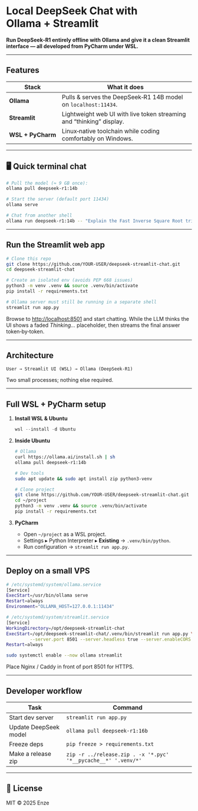 # Local DeepSeek Chat with Ollama + Streamlit

**Run DeepSeek‑R1 entirely offline with Ollama and give it a clean Streamlit interface — all developed from PyCharm under WSL.**

---

## Features

| Stack             | What it does                                                         |
| ----------------- | -------------------------------------------------------------------- |
| **Ollama**        | Pulls & serves the DeepSeek‑R1 14B model on `localhost:11434`.       |
| **Streamlit**     | Lightweight web UI with live token streaming and “thinking” display. |
| **WSL + PyCharm** | Linux‐native toolchain while coding comfortably on Windows.          |

---

## 🖥 Quick terminal chat

```bash
# Pull the model (≈ 9 GB once):
ollama pull deepseek-r1:14b

# Start the server (default port 11434)
ollama serve

# Chat from another shell
ollama run deepseek-r1:14b -- "Explain the Fast Inverse Square Root trick"
```

---

## Run the Streamlit web app

```bash
# Clone this repo
git clone https://github.com/YOUR‑USER/deepseek-streamlit-chat.git
cd deepseek-streamlit-chat

# Create an isolated env (avoids PEP 668 issues)
python3 -m venv .venv && source .venv/bin/activate
pip install -r requirements.txt

# Ollama server must still be running in a separate shell
streamlit run app.py
```

Browse to [http://localhost:8501](http://localhost:8501) and start chatting. While the LLM thinks the UI shows a faded *Thinking…* placeholder, then streams the final answer token‑by‑token.

---

## Architecture

```
User → Streamlit UI (WSL) → Ollama (DeepSeek‑R1)
```

Two small processes; nothing else required.

---

## Full WSL + PyCharm setup

1. **Install WSL & Ubuntu**

   ```powershell
   wsl --install -d Ubuntu
   ```
2. **Inside Ubuntu**

   ```bash
   # Ollama
   curl https://ollama.ai/install.sh | sh
   ollama pull deepseek-r1:14b

   # Dev tools
   sudo apt update && sudo apt install zip python3-venv

   # Clone project
   git clone https://github.com/YOUR‑USER/deepseek-streamlit-chat.git ~/project
   cd ~/project
   python3 -m venv .venv && source .venv/bin/activate
   pip install -r requirements.txt
   ```
3. **PyCharm**

   * Open `~/project` as a WSL project.
   * Settings ▸ Python Interpreter ▸ **Existing** → `.venv/bin/python`.
   * Run configuration → `streamlit run app.py`.

---

## Deploy on a small VPS

```bash
# /etc/systemd/system/ollama.service
[Service]
ExecStart=/usr/bin/ollama serve
Restart=always
Environment="OLLAMA_HOST=127.0.0.1:11434"

# /etc/systemd/system/streamlit.service
[Service]
WorkingDirectory=/opt/deepseek-streamlit-chat
ExecStart=/opt/deepseek-streamlit-chat/.venv/bin/streamlit run app.py \
         --server.port 8501 --server.headless true --server.enableCORS false
Restart=always

sudo systemctl enable --now ollama streamlit
```

Place Nginx / Caddy in front of port 8501 for HTTPS.

---

## Developer workflow

| Task                  | Command                                                        |
| --------------------- | -------------------------------------------------------------- |
| Start dev server      | `streamlit run app.py`                                         |
| Update DeepSeek model | `ollama pull deepseek-r1:16b`                                  |
| Freeze deps           | `pip freeze > requirements.txt`                                |
| Make a release zip    | `zip -r ../release.zip . -x '*.pyc' '*__pycache__*' '.venv/*'` |


---

## 📄 License

MIT © 2025 Enze
